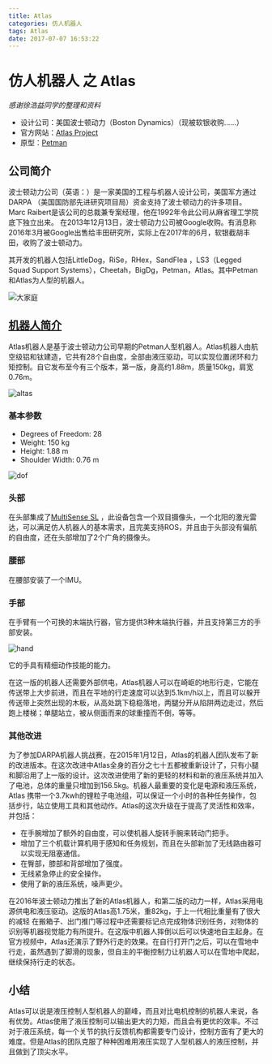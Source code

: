 ```yaml
---
title: Atlas
categories: 仿人机器人
tags: Atlas
date: 2017-07-07 16:53:22
---
```


# 仿人机器人 之 Atlas #
*感谢徐浩益同学的整理和资料*

- 设计公司：美国波士顿动力（Boston Dynamics）（现被软银收购……）
- 官方网站：[Atlas Project](http://www.bostondynamics.com/robot_Atlas.html)
- 原型：[Petman](https://www.youtube.com/watch?v=tFrjrgBV8K0)


## 公司简介 ##
波士顿动力公司（英语：）是一家美国的工程与机器人设计公司，美国军方通过 DARPA （美国国防部先进研究项目局）资金支持了波士顿动力的许多项目。
Marc Raibert是该公司的总裁兼专案经理，他在1992年令此公司从麻省理工学院底下独立出来。
在2013年12月13日，波士顿动力公司被Google收购。有消息称2016年3月被Google出售给丰田研究所，实际上在2017年的6月，软银截胡丰田，收购了波士顿动力。

其开发的机器人包括LittleDog，RiSe，RHex，SandFlea ，LS3（Legged Squad Support Systems），Cheetah，BigDg，Petman，Atlas。其中Petman和Atlas为人型的机器人。

![大家庭](/img/atlas/bd_robots.png) 


## [机器人简介](http://projetromeo.com/en/background) ##

Atlas机器人是基于波士顿动力公司早期的Petman人型机器人。Atlas机器人由航空级铝和钛建造，它共有28个自由度，全部由液压驱动，可以实现位置闭环和力矩控制。自它发布至今有三个版本，第一版，身高约1.88m，质量150kg，肩宽0.76m。

![altas](/img/atlas/atlas.png)

### 基本参数 ###

- Degrees of Freedom: 28
- Weight: 150 kg 
- Height: 1.88 m 
- Shoulder Width: 0.76 m

![dof](/img/atlas/dof.png)

### 头部 ###
在头部集成了[MultiSense SL](http://carnegierobotics.com/multisense-sl/) ，此设备包含一个双目摄像头，一个北阳的激光雷达，可以满足仿人机器人的基本需求，且完美支持ROS，并且由于头部没有偏航的自由度，还在头部增加了2个广角的摄像头。

### 腰部 ###

在腰部安装了一个IMU。

### 手部 ###

在手臂有一个可换的末端执行器，官方提供3种末端执行器，并且支持第三方的手部安装。

![hand](/img/atlas/hand.png)

它的手具有精细动作技能的能力。

在这一版的机器人还需要外部供电，Atlas机器人可以在崎岖的地形行走，它能在传送带上大步前进，而且在平地的行走速度可以达到5.1km/h以上，而且可以躲开传送带上突然出现的木板，从高处跳下稳稳落地，两腿分开从陷阱两边走过，然后跑上楼梯；单腿站立，被从侧面而来的球重撞而不倒，等等。

### 其他改进 ###

为了参加DARPA机器人挑战赛，在2015年1月12日，Atlas的机器人团队发布了新的改进版本。在这次改进中Atlas全身的百分之七十五都被重新设计了，只有小腿和脚沿用了上一版的设计。这次改进使用了新的更轻的材料和新的液压系统并加入了电池，总体的重量只增加到156.5kg。机器人最重要的变化是电源和液压系统，Atlas 携带一个3.7kwh的锂粒子电池组，可以保证一个小时的各种任务操作，包括步行，站立使用工具和其他动作。Atlas的这次升级在于提高了灵活性和效率，并包括：

- 在手腕增加了额外的自由度，可以使机器人旋转手腕来转动门把手。
- 增加了三个机载计算机用于感知和任务规划，而且在头部新加了无线路由器可以实现无阻塞通信。
- 在臀部，膝部和背部增加了强度。
- 无线紧急停止的安全操作。
- 使用了新的液压系统，噪声更少。

在2016年波士顿动力推出了新的Atlas机器人，和第二版的动力一样，Atlas采用电源供电和液压驱动。这版的Atlas高1.75米，重82kg，于上一代相比重量有了很大的减轻
在搬箱子、出门推门等过程中还需要标记点完成物体识别任务，对物体的识别等机器视觉能力有所提升。在这版中机器人摔倒以后可以快速地自主起身。在官方视频中，Atlas还演示了野外行走的效果。在自行打开门之后，可以在雪地中行走，虽然遇到了脚滑的现象，但自主的平衡控制力让机器人可以在雪地中爬起，继续保持行走的状态。

## 小结 ##

Atlas可以说是液压控制人型机器人的巅峰，而且对比电机控制的机器人来说，各有优势。Atlas使用了液压控制可以输出更大的力矩，而且会有更优的效率。不过对于液压系统，每一个关节的执行反馈机构都需要专门设计，控制方面有了更大的难度。但是Atlas的团队克服了种种困难用液压实现了人型机器人的液压控制，并且做到了顶尖水平。